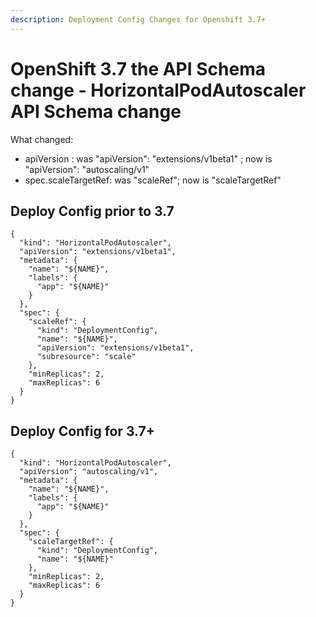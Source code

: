 ```yaml
---
description: Deployment Config Changes for Openshift 3.7+
---
```


# OpenShift 3.7 the API Schema change - HorizontalPodAutoscaler API Schema change

What changed:
* apiVersion :  was "apiVersion": "extensions/v1beta1" ; now is "apiVersion": "autoscaling/v1"
* spec.scaleTargetRef:  was "scaleRef"; now is "scaleTargetRef"

## Deploy Config prior to 3.7

```
{
  "kind": "HorizontalPodAutoscaler",
  "apiVersion": "extensions/v1beta1",
  "metadata": {
    "name": "${NAME}",
    "labels": {
      "app": "${NAME}"
    }
  },
  "spec": {
    "scaleRef": {
      "kind": "DeploymentConfig",
      "name": "${NAME}",
      "apiVersion": "extensions/v1beta1",
      "subresource": "scale"
    },
    "minReplicas": 2,
    "maxReplicas": 6
  }
}
```

## Deploy Config for 3.7+

```
{
  "kind": "HorizontalPodAutoscaler",
  "apiVersion": "autoscaling/v1",
  "metadata": {
    "name": "${NAME}",
    "labels": {
      "app": "${NAME}"
    }
  },
  "spec": {
    "scaleTargetRef": {
      "kind": "DeploymentConfig",
      "name": "${NAME}"
    },
    "minReplicas": 2,
    "maxReplicas": 6
  }
}
```